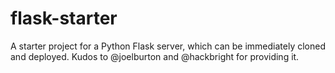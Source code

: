 # flask-starter
A starter project for a Python Flask server, which can be immediately cloned and deployed.
Kudos to @joelburton and @hackbright for providing it.
